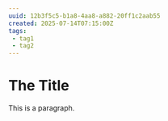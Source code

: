 ```yaml
---
uuid: 12b3f5c5-b1a8-4aa8-a882-20ff1c2aab55
created: 2025-07-14T07:15:00Z
tags:
 - tag1
 - tag2
---
```


# The Title

This is a paragraph.
